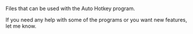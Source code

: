 Files that can be used with the Auto Hotkey program.

If you need any help with some of the programs or you want new features, let me know.

